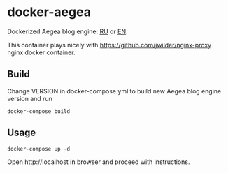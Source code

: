 # docker-aegea
Dockerized Aegea blog engine: [RU](https://blogengine.ru) or [EN](http://blogengine.me/).

This container plays nicely with https://github.com/jwilder/nginx-proxy nginx docker container.

## Build

Change VERSION in docker-compose.yml to build new Aegea blog engine version and run

    docker-compose build

## Usage

    docker-compose up -d
    
Open http://localhost in browser and proceed with instructions.
